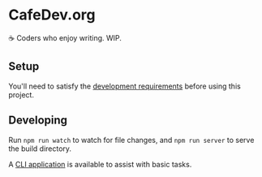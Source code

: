 # CafeDev.org

:coffee: Coders who enjoy writing. WIP.

## Setup
You'll need to satisfy the [development requirements](REQUIREMENTS.md) before using this project.

## Developing
Run `npm run watch` to watch for file changes, and `npm run server` to serve the build directory.

A [CLI application](CLI.md) is available to assist with basic tasks.
